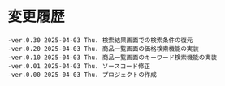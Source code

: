 # 変更履歴

	-ver.0.30 2025-04-03 Thu. 検索結果画面での検索条件の復元
	-ver.0.20 2025-04-03 Thu. 商品一覧画面の価格検索機能の実装
	-ver.0.10 2025-04-03 Thu. 商品一覧画面のキーワード検索機能の実装
	-ver.0.01 2025-04-03 Thu. ソースコード修正
	-ver.0.00 2025-04-03 Thu. プロジェクトの作成
